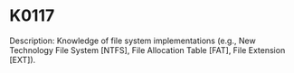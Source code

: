 # K0117
Description: Knowledge of file system implementations (e.g., New Technology File System [NTFS], File Allocation Table [FAT], File Extension [EXT]).
